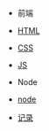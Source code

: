 * 前端
 * [HTML](前端/html/index.md)
 * [CSS](前端/css/index.md)
 * [JS](前端/js/index.md)

* Node
 * [node](node/index.md)

* [记录](diary/index.md)
 